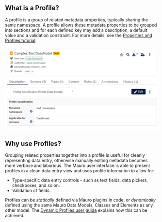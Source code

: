 ## What is a Profile?

A profile is a group of related metadata properties, typically sharing the same namespace. A profile allows these metadata properties to be grouped into sections and for each defined key may add a description, a default value and a validation constraint. For more details, see the [Properties and Profiles tutorial](../../../tutorials/properties-profiles).

![Profile](profile.png)

## Why use Profiles?

Grouping related properties together into a profile is useful for cleanly representing data entry, otherwise manually editing metadata becomes more verbose and laborious. The Mauro user interface is able to present profiles in a clean data entry view and uses profile information to allow for:

* Type-specific data entry controls - such as text fields, data pickers, checkboxes, and so on.
* Validation of fields.

Profiles can be _statically_ defined via Mauro plugins in code, or _dynamically_ defined using the same Mauro Data Models, Classes and Elements as any other model. The [Dynamic Profiles user guide](../../../user-guides/dynamic-profiles/dynamic-profiles) explains how this can be achieved.